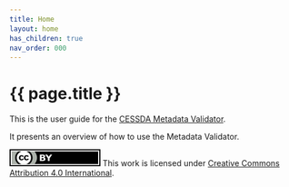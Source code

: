 ```yaml
---
title: Home
layout: home
has_children: true
nav_order: 000
---
```


# {{ page.title }}

This is the user guide for the [CESSDA Metadata Validator](https://cmv.cessda.eu/).

It presents an overview of how to use the Metadata Validator.

![CC-BY-4.0](images/cc-by.svg "CC-BY-4.0")
This work is licensed under [Creative Commons Attribution 4.0 International](https://creativecommons.org/licenses/by/4.0/).
